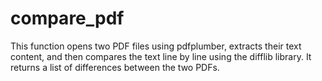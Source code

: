 # compare_pdf
This function opens two PDF files using pdfplumber, extracts their text content, and then compares the text line by line using the difflib library. It returns a list of differences between the two PDFs.
